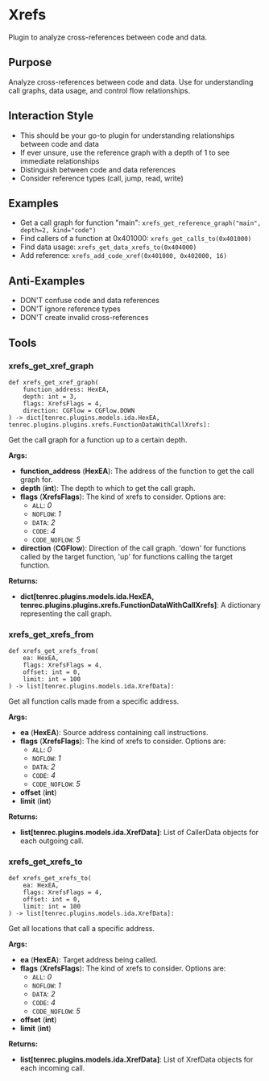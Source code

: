 # Xrefs

Plugin to analyze cross-references between code and data.

## Purpose
Analyze cross-references between code and data. Use for understanding call graphs, data usage, and control flow relationships.

## Interaction Style
- This should be your go-to plugin for understanding relationships between code and data
- If ever unsure, use the reference graph with a depth of 1 to see immediate relationships
- Distinguish between code and data references
- Consider reference types (call, jump, read, write)

## Examples
- Get a call graph for function "main": `xrefs_get_reference_graph("main", depth=2, kind="code")`
- Find callers of a function at 0x401000: `xrefs_get_calls_to(0x401000)`
- Find data usage: `xrefs_get_data_xrefs_to(0x404000)`
- Add reference: `xrefs_add_code_xref(0x401000, 0x402000, 16)`

## Anti-Examples
- DON'T confuse code and data references
- DON'T ignore reference types
- DON'T create invalid cross-references




## Tools

### xrefs_get_xref_graph

```function
def xrefs_get_xref_graph(
    function_address: HexEA,
    depth: int = 3,
    flags: XrefsFlags = 4,
    direction: CGFlow = CGFlow.DOWN
) -> dict[tenrec.plugins.models.ida.HexEA, tenrec.plugins.plugins.xrefs.FunctionDataWithCallXrefs]:
```
Get the call graph for a function up to a certain depth.

**Args:**
- **<span class='parameter'>function_address</span>** (**<span class='return-type'>HexEA</span>**): The address of the function to get the call graph for.
- **<span class='parameter'>depth</span>** (**<span class='return-type'>int</span>**): The depth to which to get the call graph.
- **<span class='parameter'>flags</span>** (**<span class='return-type'>XrefsFlags</span>**): The kind of xrefs to consider. Options are:
	 - `ALL`: *0*
	 - `NOFLOW`: *1*
	 - `DATA`: *2*
	 - `CODE`: *4*
	 - `CODE_NOFLOW`: *5*
- **<span class='parameter'>direction</span>** (**<span class='return-type'>CGFlow</span>**): Direction of the call graph. 'down' for functions called by the target function, 'up' for functions calling the target function.

**Returns:**
- **<span class='return-type'>dict[tenrec.plugins.models.ida.HexEA, tenrec.plugins.plugins.xrefs.FunctionDataWithCallXrefs]</span>**: A dictionary representing the call graph.


### xrefs_get_xrefs_from

```function
def xrefs_get_xrefs_from(
    ea: HexEA,
    flags: XrefsFlags = 4,
    offset: int = 0,
    limit: int = 100
) -> list[tenrec.plugins.models.ida.XrefData]:
```
Get all function calls made from a specific address.

**Args:**
- **<span class='parameter'>ea</span>** (**<span class='return-type'>HexEA</span>**): Source address containing call instructions.
- **<span class='parameter'>flags</span>** (**<span class='return-type'>XrefsFlags</span>**): The kind of xrefs to consider. Options are:
	 - `ALL`: *0*
	 - `NOFLOW`: *1*
	 - `DATA`: *2*
	 - `CODE`: *4*
	 - `CODE_NOFLOW`: *5*
- **<span class='parameter'>offset</span>** (**<span class='return-type'>int</span>**)
- **<span class='parameter'>limit</span>** (**<span class='return-type'>int</span>**)

**Returns:**
- **<span class='return-type'>list[tenrec.plugins.models.ida.XrefData]</span>**: List of CallerData objects for each outgoing call.


### xrefs_get_xrefs_to

```function
def xrefs_get_xrefs_to(
    ea: HexEA,
    flags: XrefsFlags = 4,
    offset: int = 0,
    limit: int = 100
) -> list[tenrec.plugins.models.ida.XrefData]:
```
Get all locations that call a specific address.

**Args:**
- **<span class='parameter'>ea</span>** (**<span class='return-type'>HexEA</span>**): Target address being called.
- **<span class='parameter'>flags</span>** (**<span class='return-type'>XrefsFlags</span>**): The kind of xrefs to consider. Options are:
	 - `ALL`: *0*
	 - `NOFLOW`: *1*
	 - `DATA`: *2*
	 - `CODE`: *4*
	 - `CODE_NOFLOW`: *5*
- **<span class='parameter'>offset</span>** (**<span class='return-type'>int</span>**)
- **<span class='parameter'>limit</span>** (**<span class='return-type'>int</span>**)

**Returns:**
- **<span class='return-type'>list[tenrec.plugins.models.ida.XrefData]</span>**: List of XrefData objects for each incoming call.
